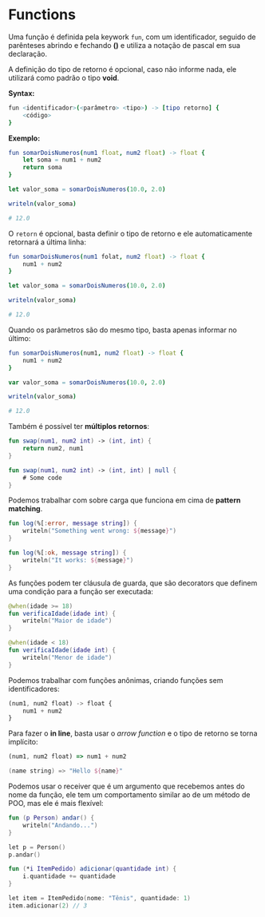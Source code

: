 # Functions

Uma função é definida pela keywork `fun`, com um identificador, seguido de parênteses abrindo e fechando **()** e utiliza a notação de pascal em sua declaração.

A definição do tipo de retorno é opcional, caso não informe nada, ele utilizará como padrão o tipo **void**.

**Syntax:**

```nim
fun <identificador>(<parâmetro> <tipo>) -> [tipo retorno] {
    <código>
}
```

**Exemplo:**

```nim
fun somarDoisNumeros(num1 float, num2 float) -> float {
    let soma = num1 + num2
    return soma
}

let valor_soma = somarDoisNumeros(10.0, 2.0)

writeln(valor_soma)

# 12.0
```



O `retorn` é opcional, basta definir o tipo de retorno e ele automaticamente retornará a última linha:

```nim
fun somarDoisNumeros(num1 folat, num2 float) -> float {
    num1 + num2
}

let valor_soma = somarDoisNumeros(10.0, 2.0)

writeln(valor_soma)

# 12.0
```



Quando os parâmetros são do mesmo tipo, basta apenas informar no último:

```nim
fun somarDoisNumeros(num1, num2 float) -> float {
    num1 + num2
}

var valor_soma = somarDoisNumeros(10.0, 2.0)

writeln(valor_soma)

# 12.0
```



Também é possível ter **múltiplos retornos**:

```kotlin
fun swap(num1, num2 int) -> (int, int) {
    return num2, num1
}
```

```kotlin
fun swap(num1, num2 int) -> (int, int) | null {
    # Some code
}
```



Podemos trabalhar com sobre carga que funciona em cima de **pattern matching**.

```kotlin
fun log(%[:error, message string]) {
    writeln("Something went wrong: ${message}")
}

fun log(%[:ok, message string]) {
    writeln("It works: ${message}")
}
```



As funções podem ter cláusula de guarda, que são decorators que definem uma condição para a função ser executada:

```kotlin
@when(idade >= 18)
fun verificaIdade(idade int) {
    writeln("Maior de idade")
}

@when(idade < 18)
fun verificaIdade(idade int) {
    writeln("Menor de idade")
}
```



Podemos trabalhar com funções anônimas, criando funções sem identificadores:

```typescript
(num1, num2 float) -> float {
    num1 + num2
}
```



Para fazer o **in line**, basta usar o _arrow function_ e o tipo de retorno se torna implícito:

```typescript
(num1, num2 float) => num1 + num2
```

```kotlin
(name string) => "Hello ${name}"
```



Podemos usar o receiver que é um argumento que recebemos antes do nome da função, ele tem um comportamento similar ao de um método de POO, mas ele é mais flexível:

```kotlin
fun (p Person) andar() {
    writeln("Andando...")
}

let p = Person()
p.andar()
```

```kotlin
fun (*i ItemPedido) adicionar(quantidade int) {
    i.quantidade += quantidade
}

let item = ItemPedido(nome: "Tênis", quantidade: 1)
item.adicionar(2) // 3
```
